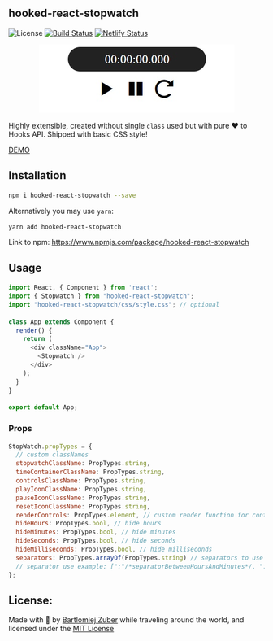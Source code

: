 ## hooked-react-stopwatch

![License](https://img.shields.io/npm/l/hooked-react-stopwatch.svg)
[![Build Status](https://travis-ci.org/bartlomiejzuber/hooked-react-stopwatch.svg?branch=master)](https://travis-ci.org/bartlomiejzuber/hooked-react-stopwatch)
[![Netlify Status](https://api.netlify.com/api/v1/badges/687ea567-73f1-43ad-98c8-18c33994a609/deploy-status)](https://app.netlify.com/sites/hooked-react-stopwatch/deploys)
<p align="center">
  <img src="https://github.com/Bajtas/bjts-react-stopwatch/blob/master/images/stopwatch.jpg?raw=true" alt="How component looks"/>
</p>

Highly extensible, created without single `class` used but with pure :heart: to Hooks API.
Shipped with basic CSS style!

[DEMO](https://hooked-react-stopwatch.netlify.com/)


## Installation

```sh
npm i hooked-react-stopwatch --save
```

Alternatively you may use `yarn`:

```sh
yarn add hooked-react-stopwatch
```

Link to npm:
https://www.npmjs.com/package/hooked-react-stopwatch

## Usage

```javascript
import React, { Component } from 'react';
import { Stopwatch } from "hooked-react-stopwatch";
import "hooked-react-stopwatch/css/style.css"; // optional

class App extends Component {
  render() {
    return (
      <div className="App">
        <Stopwatch />
      </div>
    );
  }
}

export default App;
```

### Props

```javascript
StopWatch.propTypes = {
  // custom classNames
  stopwatchClassName: PropTypes.string,
  timeContainerClassName: PropTypes.string,
  controlsClassName: PropTypes.string,
  playIconClassName: PropTypes.string,
  pauseIconClassName: PropTypes.string,
  resetIconClassName: PropTypes.string,
  renderControls: PropTypes.element, // custom render function for controls section
  hideHours: PropTypes.bool, // hide hours
  hideMinutes: PropTypes.bool, // hide minutes
  hideSeconds: PropTypes.bool, // hide seconds
  hideMilliseconds: PropTypes.bool, // hide milliseconds
  separators: PropTypes.arrayOf(PropTypes.string) // separators to use between hours/minutes/seconds/milliseconds
  // separator use example: [":"/*separatorBetweenHoursAndMinutes*/, ":"/*separatorBetweenMinutesAndSeconds*/, "."/*separatorBetweenSecondsAndMilliseconds*/]
};
```

License:
--------

Made with :sparkling_heart: by [Bartlomiej Zuber](bartlomiej.zuber@outlook.com) while traveling around the world, and licensed under the [MIT License](LICENSE)